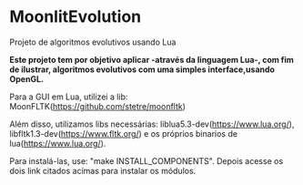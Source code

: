 # MoonlitEvolution
Projeto de algoritmos evolutivos usando Lua

**Este projeto tem por objetivo aplicar -através da linguagem Lua-, com fim de ilustrar, algoritmos evolutivos com uma simples interface,usando OpenGL.**

Para a GUI em Lua, utilizei a lib: MoonFLTK(https://github.com/stetre/moonfltk)

Além disso, utilizamos libs necessárias: liblua5.3-dev(https://www.lua.org/), libfltk1.3-dev(https://www.fltk.org/) e os próprios binarios de lua(https://www.lua.org/).


Para instalá-las, use: "make INSTALL_COMPONENTS". Depois acesse os dois link citados acimas para instalar os módulos.

